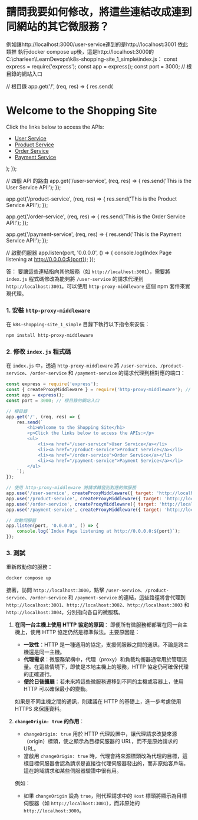# 請問我要如何修改，將這些連結改成連到同網站的其它微服務？
例如讓http://localhost:3000/user-service連到的是http://localhost:3001
依此類推
執行docker compose up後，這是http://localhost:3000的C:\charleen\LearnDevops\k8s-shopping-site_1_simple\index.js：
const express = require('express');
const app = express();
const port = 3000; // 根目錄的網站入口

// 根目錄
app.get('/', (req, res) => {
    res.send(
        <h1>Welcome to the Shopping Site</h1>
        <p>Click the links below to access the APIs:</p>
        <ul>
            <li><a href="/user-service">User Service</a></li>
            <li><a href="/product-service">Product Service</a></li>
            <li><a href="/order-service">Order Service</a></li>
            <li><a href="/payment-service">Payment Service</a></li>
        </ul>
    );
});

// 四個 API 的路由
app.get('/user-service', (req, res) => {
    res.send('This is the User Service API!');
});

app.get('/product-service', (req, res) => {
    res.send('This is the Product Service API!');
});

app.get('/order-service', (req, res) => {
    res.send('This is the Order Service API!');
});

app.get('/payment-service', (req, res) => {
    res.send('This is the Payment Service API!');
});

// 啟動伺服器
app.listen(port, '0.0.0.0', () => {
    console.log(Index Page listening at http://0.0.0.0:${port});
});


答：
要讓這些連結指向其他服務（如 `http://localhost:3001`），需要將 `index.js` 程式碼修改為能夠將 `/user-service` 的請求代理到 `http://localhost:3001`。可以使用 `http-proxy-middleware` 這個 npm 套件來實現代理。

### 1. 安裝 `http-proxy-middleware`
在 `k8s-shopping-site_1_simple` 目錄下執行以下指令來安裝：
```bash
npm install http-proxy-middleware
```

### 2. 修改 `index.js` 程式碼
在 `index.js` 中，透過 `http-proxy-middleware` 將 `/user-service`、`/product-service`、`/order-service` 和 `/payment-service` 的請求代理到相對應的端口：

```javascript
const express = require('express');
const { createProxyMiddleware } = require('http-proxy-middleware'); // 引入代理中介
const app = express();
const port = 3000; // 根目錄的網站入口

// 根目錄
app.get('/', (req, res) => {
    res.send(`
        <h1>Welcome to the Shopping Site</h1>
        <p>Click the links below to access the APIs:</p>
        <ul>
            <li><a href="/user-service">User Service</a></li>
            <li><a href="/product-service">Product Service</a></li>
            <li><a href="/order-service">Order Service</a></li>
            <li><a href="/payment-service">Payment Service</a></li>
        </ul>
    `);
});

// 使用 http-proxy-middleware 將請求轉發到對應的微服務
app.use('/user-service', createProxyMiddleware({ target: 'http://localhost:3001', changeOrigin: true }));
app.use('/product-service', createProxyMiddleware({ target: 'http://localhost:3002', changeOrigin: true }));
app.use('/order-service', createProxyMiddleware({ target: 'http://localhost:3003', changeOrigin: true }));
app.use('/payment-service', createProxyMiddleware({ target: 'http://localhost:3004', changeOrigin: true }));

// 啟動伺服器
app.listen(port, '0.0.0.0', () => {
    console.log(`Index Page listening at http://0.0.0.0:${port}`);
});
```

### 3. 測試
重新啟動你的服務：
```bash
docker compose up
```

接著，訪問 `http://localhost:3000`，點擊 `/user-service`、`/product-service`、`/order-service` 和 `/payment-service` 的連結，這些路徑將會代理到 `http://localhost:3001`、`http://localhost:3002`、`http://localhost:3003` 和 `http://localhost:3004`，分別指向各自的微服務。

1. **在同一台主機上使用 HTTP 協定的原因**：
   即便所有微服務都部署在同一台主機上，使用 HTTP 協定仍然是標準做法。主要原因是：
   - **一致性**：HTTP 是一種通用的協定，支援伺服器之間的通訊，不論是跨主機還是同一主機。
   - **代理需求**：微服務架構中，代理（proxy）和負載均衡器通常用於管理流量。在這些情境下，即使是本地主機上的服務，HTTP 協定仍可確保代理的正確運行。
   - **便於日後擴展**：若未來將這些微服務遷移到不同的主機或容器上，使用 HTTP 可以確保最小的變動。

   如果是不同主機之間的通訊，則建議在 HTTP 的基礎上，進一步考慮使用 HTTPS 來保護資料。

2. **`changeOrigin: true` 的作用**：
   - `changeOrigin: true` 用於 HTTP 代理設置中，讓代理請求改變來源（origin）標頭，使之顯示為目標伺服器的 URL，而不是原始請求的 URL。
   - 當啟用 `changeOrigin: true` 時，代理會將來源標頭改為代理的目標，這樣目標伺服器會認為請求是直接從代理伺服器發出的，而非原始客戶端，這在跨域請求和某些伺服器驗證中很有用。

   例如：
   - 如果 `changeOrigin` 設為 `true`，則代理請求中的 `Host` 標頭將顯示為目標伺服器（如 `http://localhost:3001`），而非原始的 `http://localhost:3000`。